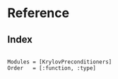 # Reference

## Index

```@index
```

```@autodocs
Modules = [KrylovPreconditioners]
Order   = [:function, :type]
```
